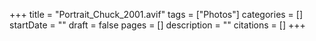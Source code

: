 +++
title = "Portrait_Chuck_2001.avif"
tags = ["Photos"]
categories = []
startDate = ""
draft = false
pages = []
description = ""
citations = []
+++

